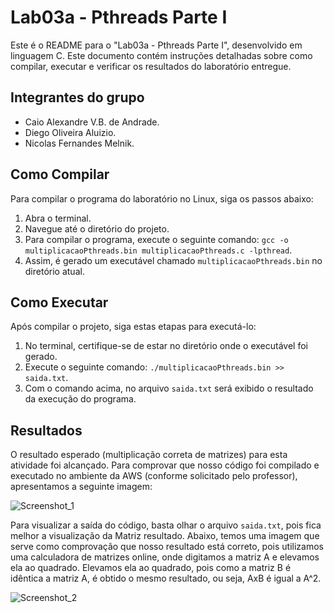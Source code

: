 # Lab03a - Pthreads Parte I

Este é o README para o "Lab03a - Pthreads Parte I", desenvolvido em linguagem C. Este documento contém instruções detalhadas sobre como compilar, executar e verificar os resultados do laboratório entregue.

## Integrantes do grupo

- Caio Alexandre V.B. de Andrade.
- Diego Oliveira Aluizio.
- Nicolas Fernandes Melnik.

## Como Compilar

Para compilar o programa do laboratório no Linux, siga os passos abaixo:
1. Abra o terminal.
2. Navegue até o diretório do projeto.
3. Para compilar o programa, execute o seguinte comando: `gcc -o multiplicacaoPthreads.bin multiplicacaoPthreads.c -lpthread`.
4. Assim, é gerado um executável chamado `multiplicacaoPthreads.bin` no diretório atual.

## Como Executar

Após compilar o projeto, siga estas etapas para executá-lo:
1. No terminal, certifique-se de estar no diretório onde o executável foi gerado.
2. Execute o seguinte comando: `./multiplicacaoPthreads.bin >> saida.txt`.
3. Com o comando acima, no arquivo `saida.txt` será exibido o resultado da execução do programa.

## Resultados
O resultado esperado (multiplicação correta de matrizes) para esta atividade foi alcançado. Para comprovar que nosso código foi compilado e executado no ambiente da AWS (conforme solicitado pelo professor), apresentamos a seguinte imagem:

![Screenshot_1](https://github.com/nicolasmelnik/Laboratorios-SO/assets/117850844/d82a605e-75ca-4a05-b104-5667aacd5937)

Para visualizar a saída do código, basta olhar o arquivo `saida.txt`, pois fica melhor a visualização da Matriz resultado. Abaixo, temos uma imagem que serve como comprovação que nosso resultado está correto, pois utilizamos uma calculadora de matrizes online, onde digitamos a matriz A e elevamos ela ao quadrado. Elevamos ela ao quadrado, pois como a matriz B é idêntica a matriz A, é obtido o mesmo resultado, ou seja, AxB é igual a A^2.

![Screenshot_2](https://github.com/nicolasmelnik/Laboratorios-SO/assets/117850844/62e59c19-3fca-4234-b18e-ff4c894363cf)
